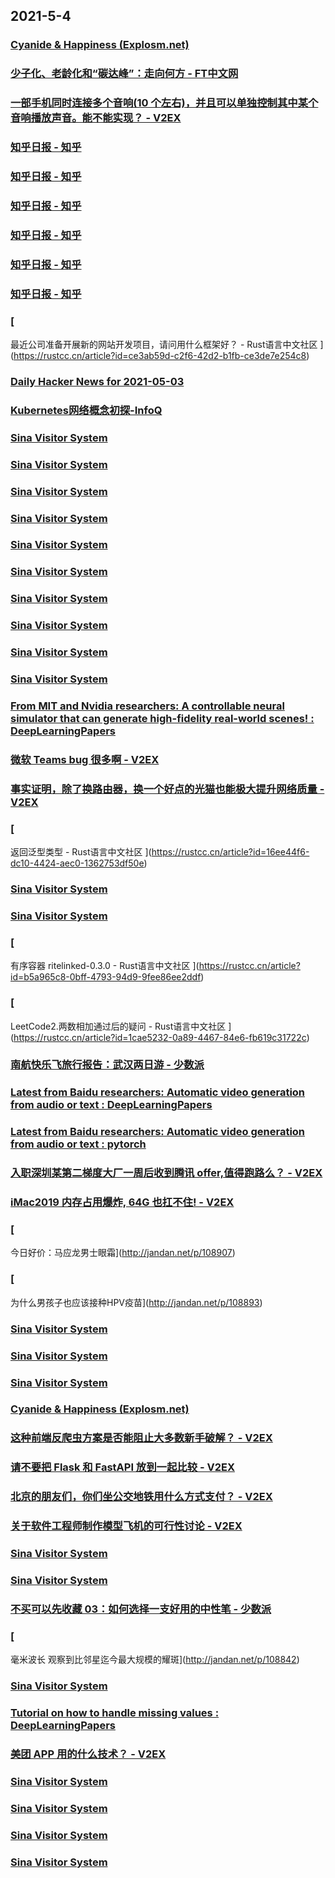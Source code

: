 
## 2021-5-4

### [Cyanide & Happiness (Explosm.net)](http://www.explosm.net/comics/5861/)

### [少子化、老龄化和“碳达峰”：走向何方 - FT中文网](http://www.ftchinese.com/story/001092290)

### [一部手机同时连接多个音响(10 个左右)，并且可以单独控制其中某个音响播放声音。能不能实现？ - V2EX](https://www.v2ex.com/t/774788)

### [知乎日报 - 知乎](https://daily.zhihu.com/story/9735691)

### [知乎日报 - 知乎](https://daily.zhihu.com/story/9735700)

### [知乎日报 - 知乎](https://daily.zhihu.com/story/9735679)

### [知乎日报 - 知乎](https://daily.zhihu.com/story/9735690)

### [知乎日报 - 知乎](https://daily.zhihu.com/story/9735704)

### [知乎日报 - 知乎](https://daily.zhihu.com/story/9735638)

### [
最近公司准备开展新的网站开发项目，请问用什么框架好？ - Rust语言中文社区
](https://rustcc.cn/article?id=ce3ab59d-c2f6-42d2-b1fb-ce3de7e254c8)

### [Daily Hacker News for 2021-05-03](https://www.daemonology.net/hn-daily/2021-05-03.html)

### [Kubernetes网络概念初探-InfoQ](https://www.infoq.cn/article/fi6owjfk82WvQcAixw4m)

### [Sina Visitor System](https://weibo.com/1402400261/KdS2il5WK)

### [Sina Visitor System](https://weibo.com/1715118170/KdRVVBEbm)

### [Sina Visitor System](https://weibo.com/1715118170/KdRxDr1u2)

### [Sina Visitor System](https://weibo.com/1715118170/KdReUsP4Q)

### [Sina Visitor System](https://weibo.com/1715118170/KdR9hdK9J)

### [Sina Visitor System](https://weibo.com/1715118170/KdR2KpjSW)

### [Sina Visitor System](https://weibo.com/1715118170/KdQKOt5SR)

### [Sina Visitor System](https://weibo.com/1642628345/KdS4fu8bb)

### [Sina Visitor System](https://weibo.com/1642628345/KdS3SaKut)

### [Sina Visitor System](https://weibo.com/1642628345/KdS3vrFY5)

### [From MIT and Nvidia researchers: A controllable neural simulator that can generate high-fidelity real-world scenes! : DeepLearningPapers](https://www.reddit.com/r/DeepLearningPapers/comments/n4eiz2/from_mit_and_nvidia_researchers_a_controllable/)

### [微软 Teams bug 很多啊 - V2EX](https://www.v2ex.com/t/774801)

### [事实证明，除了换路由器，换一个好点的光猫也能极大提升网络质量 - V2EX](https://www.v2ex.com/t/774765)

### [
返回泛型类型 - Rust语言中文社区
](https://rustcc.cn/article?id=16ee44f6-dc10-4424-aec0-1362753df50e)

### [Sina Visitor System](https://weibo.com/1715118170/KdSIGc21b)

### [Sina Visitor System](https://weibo.com/1715118170/KdSkjjNM6)

### [
有序容器 ritelinked-0.3.0 - Rust语言中文社区
](https://rustcc.cn/article?id=b5a965c8-0bff-4793-94d9-9fee86ee2ddf)

### [
LeetCode2.两数相加通过后的疑问 - Rust语言中文社区
](https://rustcc.cn/article?id=1cae5232-0a89-4467-84e6-fb619c31722c)

### [南航快乐飞旅行报告：武汉两日游 - 少数派](https://sspai.com/post/66285)

### [Latest from Baidu researchers: Automatic video generation from audio or text : DeepLearningPapers](https://www.reddit.com/r/DeepLearningPapers/comments/n4fn1e/latest_from_baidu_researchers_automatic_video/)

### [Latest from Baidu researchers: Automatic video generation from audio or text : pytorch](https://www.reddit.com/r/pytorch/comments/n4fmag/latest_from_baidu_researchers_automatic_video/)

### [入职深圳某第二梯度大厂一周后收到腾讯 offer,值得跑路么？ - V2EX](https://www.v2ex.com/t/774799)

### [iMac2019 内存占用爆炸, 64G 也扛不住! - V2EX](https://www.v2ex.com/t/774791)

### [
今日好价：马应龙男士眼霜](http://jandan.net/p/108907)

### [
为什么男孩子也应该接种HPV疫苗](http://jandan.net/p/108893)

### [Sina Visitor System](https://weibo.com/1402400261/KdT8hky8N)

### [Sina Visitor System](https://weibo.com/1715118170/KdTuZiq4X)

### [Sina Visitor System](https://weibo.com/1715118170/KdT6U90fU)

### [Cyanide & Happiness (Explosm.net)](http://www.explosm.net/comics/5862/)

### [这种前端反爬虫方案是否能阻止大多数新手破解？ - V2EX](https://www.v2ex.com/t/774807)

### [请不要把 Flask 和 FastAPI 放到一起比较 - V2EX](https://www.v2ex.com/t/774831)

### [北京的朋友们，你们坐公交地铁用什么方式支付？ - V2EX](https://www.v2ex.com/t/774819)

### [关于软件工程师制作模型飞机的可行性讨论 - V2EX](https://www.v2ex.com/t/774806)

### [Sina Visitor System](https://weibo.com/1715118170/KdUlindG6)

### [Sina Visitor System](https://weibo.com/1715118170/KdTTX3zu9)

### [不买可以先收藏 03：如何选择一支好用的中性笔 - 少数派](https://sspai.com/post/66128)

### [
毫米波长 观察到比邻星迄今最大规模的耀斑](http://jandan.net/p/108842)

### [Sina Visitor System](https://weibo.com/1642628345/KdUEt5U8l)

### [Tutorial on how to handle missing values : DeepLearningPapers](https://www.reddit.com/r/DeepLearningPapers/comments/n4j1s2/tutorial_on_how_to_handle_missing_values/)

### [美团 APP 用的什么技术？ - V2EX](https://www.v2ex.com/t/774833)

### [Sina Visitor System](https://weibo.com/1746173800/KdV4mudOf)

### [Sina Visitor System](https://weibo.com/1402400261/KdUzeDKru)

### [Sina Visitor System](https://weibo.com/1715118170/KdUws4RNL)

### [Sina Visitor System](https://weibo.com/1642628345/KdULUktFu)